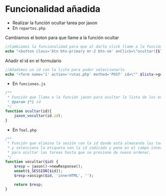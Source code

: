 # Funcionalidad añadida
* Realizar la función ocultar tarea por jaxon
* En ``repartos.php``

Cambiamos el boton para que llame a la función ocultar
```php
//Cambiamos la funcionalidad para que al darle click llame a la función ocultar pasandole la id, que lo realice con una petición asíncrona con jaxon
echo "<button class='btn btn-primary mr-2 btn-sm' onClick=\"ocultar({$lista->getId()})\"><i class='fas fa-eye-slash mr-1'></i></i>Ocultar orden</button>\n";
```

Añadir el id en el formulario

```php
//Añadimos un id con la lista para poder seleccionarlo
echo "<form name='1' action='rutas.php' method='POST' id=\"".$lista->getId()."\">";
```

* En ``funciones.js``
```javascript
/**
 * Función que llama a la función jaxon para ocultar la lista de los envios.
 * @param {*} id 
 */
function ocultar(id){
    jaxon_vocultar(id.id);
}
```

* En ``Tool.php``
```php
/**
 * Función que elimina la sesión con la id donde está almacenda las tareas 
 * y selecciona la etiqueta con la id indicada y pone en el campo innerHTML la cadena vacia
 * para ocultar las tareas hasta que se presione de nuevo ordenar.
 */
function vocultar($id) {
    $resp = jaxon()->newResponse();
    unset($_SESSION[$id]);
    $resp->assign($id, 'innerHTML', '');
    
    return $resp;
}
```
